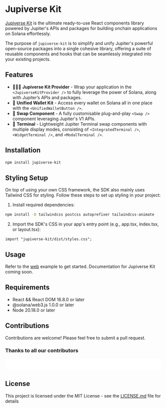 # Jupiverse Kit

[Jupiverse Kit](https://www.npmjs.com/package/jupiverse-kit) is the ultimate ready-to-use React components library powered by Jupiter's APIs and packages for building onchain applications on Solana effortlessly.

The purpose of `jupiverse-kit` is to simplify and unify Jupiter's powerful open-source packages into a single cohesive library, offering a suite of reusable components and hooks that can be seamlessly integrated into your existing projects.

## Features

- 🏄🏻‍♂️ **Jupiverse Kit Provider** - Wrap your application in the `<JupiverseKitProvider />` to fully leverage the power of Solana, along with Jupiter’s APIs and packages.
- 👛 **Unified Wallet Kit** - Access every wallet on Solana all in one place with the `<UnifiedWalletButton />`.
- 🦍 **Swap Component** - A fully customisable plug-and-play `<Swap />` component leveraging Jupiter's V1 APIs.
- 🦋 **Terminal** - Lightweight Jupiter Terminal swap components with multiple display modes, consisting of `<IntegratedTerminal />`, `<WidgetTerminal />`, and `<ModalTerminal />`.

## Installation

```bash
npm install jupiverse-kit
```

## Styling Setup

On top of using your own CSS framework, the SDK also mainly uses Tailwind CSS for styling. Follow these steps to set up styling in your project:

1. Install required dependencies:

```bash
npm install -D tailwindcss postcss autoprefixer tailwindcss-animate
```

2. Import the SDK's CSS in your app's entry point (e.g., app.tsx, index.tsx, or layout.tsx):

```tsx
import "jupiverse-kit/dist/styles.css";
```

## Usage

Refer to the [web](https://github.com/dannweeeee/jupiverse-kit/tree/main/web) example to get started. Documentation for Jupiverse Kit coming soon.

## Requirements

- React && React DOM 16.8.0 or later
- @solana/web3.js 1.0.0 or later
- Node 20.18.0 or later

## Contributions

Contributions are welcome! Please feel free to submit a pull request.

### Thanks to all our contributors

<a href="https://github.com/dannweeeee/jupiverse-kit/graphs/contributors">
  <img src="CONTRIBUTORS.svg" alt="Contributors" />
</a>

## License

This project is licensed under the MIT License - see the [LICENSE.md](LICENSE.md) file for details
